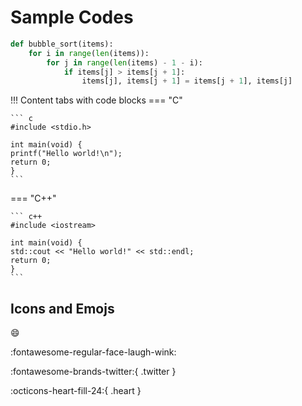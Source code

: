 # Sample Codes

``` py title="bubble_sort.py" linenums="1" hl_lines="3-5"
def bubble_sort(items):
    for i in range(len(items)):
        for j in range(len(items) - 1 - i):
            if items[j] > items[j + 1]:
                items[j], items[j + 1] = items[j + 1], items[j]
```
!!! Content tabs with code blocks
=== "C"

    ``` c
    #include <stdio.h>

    int main(void) {
    printf("Hello world!\n");
    return 0;
    }
    ```

=== "C++"

    ``` c++
    #include <iostream>

    int main(void) {
    std::cout << "Hello world!" << std::endl;
    return 0;
    }
    ```

## Icons and Emojs

:smile: 

:fontawesome-regular-face-laugh-wink:

:fontawesome-brands-twitter:{ .twitter }

:octicons-heart-fill-24:{ .heart }